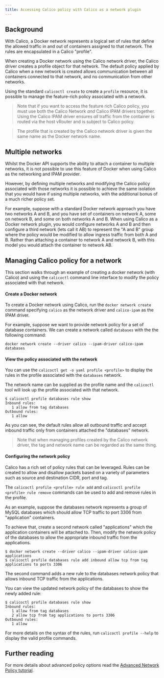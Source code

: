 ```yaml
---
title: Accessing Calico policy with Calico as a network plugin
---
```



## Background

With Calico, a Docker network represents a logical set of rules that define the 
allowed traffic in and out of containers assigned to that network.  The rules
are encapsulated in a Calico "profile".

When creating a Docker network using the Calico network driver, the Calico 
driver creates a profile object for that network.  The default policy applied 
by Calico when a new network is created allows communication between all 
containers connected to that network, and no communication from other networks.

Using the standard `calicoctl create` to create a `profile` resource, it is possible to 
manage the feature-rich policy associated with a network.

> Note that if you want to access the feature rich Calico policy, you must use
> both the Calico Network _and_ Calico IPAM drivers together.  Using the Calico
> IPAM driver ensures _all_ traffic from the container is routed via the host
> vRouter and is subject to Calico policy.

> The profile that is created by the Calico network driver is given the same 
> name as the Docker network name.

## Multiple networks

Whilst the Docker API supports the ability to attach a container to multiple
networks, it is not possible to use this feature of Docker when using Calico
as the networking and IPAM provider.

However, by defining multiple networks and modifying the Calico policy 
associated with those networks it is possible to achieve the same isolation 
that you would have if using multiple networks, with the additional bonus of a
much richer policy set.

For example, suppose with a standard Docker network approach you have two 
networks A and B, and you have set of containers on network A, some on network
B, and some on both networks A and B.  When using Calico as a Docker network
plugin, you would configure networks A and B and then configure a third network
(lets call it AB) to represent the "A and B" group where the policy would be
modified to allow ingress traffic from both A and B.  Rather than attaching a
container to network A and network B, with this model you would attach the 
container to network AB.

## Managing Calico policy for a network

This section walks through an example of creating a docker network (with
Calico) and using the `calicoctl` command line interface to modify the policy
associated with that network.

#### Create a Docker network

To create a Docker network using Calico, run the `docker network create`
command specifying `calico` as the network driver and `calico-ipam` as the IPAM driver.

For example, suppose we want to provide network policy for a set of database
containers.  We can create a network called `databases` with the the following
command:

```
docker network create --driver calico --ipam-driver calico-ipam databases 
```

#### View the policy associated with the network

You can use the `calicoctl get -o yaml profile <profile>` to display the
rules in the profile associated with the `databases` network.

The network name can be supplied as the profile name and the `calicoctl` tool
will look up the profile associated with that network.

```
$ calicoctl profile databases rule show
Inbound rules:
   1 allow from tag databases
Outbound rules:
   1 allow
```

As you can see, the default rules allow all outbound traffic and accept inbound
traffic only from containers attached the "databases" network.

> Note that when managing profiles created by the Calico network driver, the
> tag and network name can be regarded as the same thing.

#### Configuring the network policy

Calico has a rich set of policy rules that can be leveraged.  Rules can be
created to allow and disallow packets based on a variety of parameters such
as source and destination CIDR, port and tag.

The `calicoctl profile <profile> rule add` and `calicoctl profile <profile> rule remove`
commands can be used to add and remove rules in the profile.
  
As an example, suppose the databases network represents a group of MySQL
databases which should allow TCP traffic to port 3306 from "application" 
containers.

To achieve that, create a second network called "applications" which the
application containers will be attached to.  Then, modify the network policy of
the databases to allow the appropriate inbound traffic from the applications.

```
$ docker network create --driver calico --ipam-driver calico-ipam applications
$ calicoctl profile databases rule add inbound allow tcp from tag applications to ports 3306
```

The second command adds a new rule to the databases network policy that allows
inbound TCP traffic from the applications.

You can view the updated network policy of the databases to show the newly
added rule:

```
$ calicoctl profile databases rule show
Inbound rules:
   1 allow from tag databases
   2 allow tcp from tag applications to ports 3306
Outbound rules:
   1 allow
```

For more details on the syntax of the rules, run `calicoctl profile --help` to
display the valid profile commands.

## Further reading

For more details about advanced policy options read the 
[Advanced Network Policy tutorial]({{site.baseurl}}/{{page.version}}/usage/configuration/advanced-network-policy).

